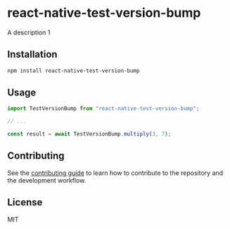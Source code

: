 # react-native-test-version-bump

A description
1

## Installation

```sh
npm install react-native-test-version-bump
```

## Usage

```js
import TestVersionBump from "react-native-test-version-bump";

// ...

const result = await TestVersionBump.multiply(3, 7);
```

## Contributing

See the [contributing guide](CONTRIBUTING.md) to learn how to contribute to the repository and the development workflow.

## License

MIT
